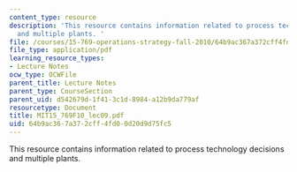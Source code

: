```yaml
---
content_type: resource
description: 'This resource contains information related to process technology decisions
  and multiple plants. '
file: /courses/15-769-operations-strategy-fall-2010/64b9ac367a372cff4fd00d20d9d75fc5_MIT15_769F10_lec09.pdf
file_type: application/pdf
learning_resource_types:
- Lecture Notes
ocw_type: OCWFile
parent_title: Lecture Notes
parent_type: CourseSection
parent_uid: d542679d-1f41-3c1d-8984-a12b9da779af
resourcetype: Document
title: MIT15_769F10_lec09.pdf
uid: 64b9ac36-7a37-2cff-4fd0-0d20d9d75fc5
---
```

This resource contains information related to process technology decisions and multiple plants. 